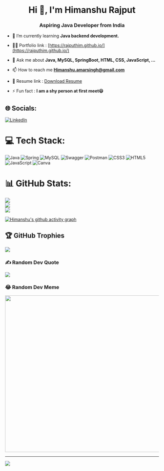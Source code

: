 <h1 align="center">Hi 👋, I'm Himanshu Rajput</h1>
<h3 align="center">Aspiring Java Developer from India</h3>

- 🌱 I’m currently learning **Java backend development.**

- 👨‍💻 Portfolio link : [https://rajputhim.github.io/](https://rajputhim.github.io/)

- 💬 Ask me about **Java, MySQL, SpringBoot, HTML, CSS, JavaScript, ...**

- 📫 How to reach me **Himanshu.amarsingh@gmail.com**

- 📄 Resume link : [Download Resume](https://drive.google.com/file/d/1pXpeWDXOUTX9uaq0YW93n-ceyMdLTmJ5/view?usp=sharing)

- ⚡ Fun fact : **I am a shy person at first meet😃**


## 🌐 Socials:
[![LinkedIn](https://img.shields.io/badge/LinkedIn-%230077B5.svg?logo=linkedin&logoColor=white)](https://linkedin.com/in/https://www.linkedin.com/in/himanshu-rajput-93889a202/) 

# 💻 Tech Stack:
![Java](https://img.shields.io/badge/java-%23ED8B00.svg?style=for-the-badge&logo=java&logoColor=white)
![Spring](https://img.shields.io/badge/spring-%236DB33F.svg?style=for-the-badge&logo=spring&logoColor=white)
![MySQL](https://img.shields.io/badge/mysql-%2300f.svg?style=for-the-badge&logo=mysql&logoColor=white)
![Swagger](https://img.shields.io/badge/-Swagger-%23Clojure?style=for-the-badge&logo=swagger&logoColor=white)
![Postman](https://img.shields.io/badge/Postman-FF6C37?style=for-the-badge&logo=postman&logoColor=white)
![CSS3](https://img.shields.io/badge/css3-%231572B6.svg?style=for-the-badge&logo=css3&logoColor=white)
![HTML5](https://img.shields.io/badge/html5-%23E34F26.svg?style=for-the-badge&logo=html5&logoColor=white) 
![JavaScript](https://img.shields.io/badge/javascript-%23323330.svg?style=for-the-badge&logo=javascript&logoColor=%23F7DF1E) 
![Canva](https://img.shields.io/badge/Canva-%2300C4CC.svg?style=for-the-badge&logo=Canva&logoColor=white) 
# 📊 GitHub Stats:
![](https://github-readme-stats.vercel.app/api?username=RajputHim&theme=dark&hide_border=false&include_all_commits=true&count_private=true)<br/>
![](https://github-readme-streak-stats.herokuapp.com/?user=RajputHim&theme=dark&hide_border=false)<br/>
![](https://github-readme-stats.vercel.app/api/top-langs/?username=RajputHim&theme=dark&hide_border=false&include_all_commits=true&count_private=true&layout=compact)

[![Himanshu's github activity graph](https://activity-graph.herokuapp.com/graph?username=Rajputhim&theme=react-dark)](https://github.com/Rajputhim/github-readme-activity-graph)

## 🏆 GitHub Trophies
![](https://github-profile-trophy.vercel.app/?username=RajputHim&theme=monokai&no-frame=true&no-bg=false&margin-w=4)

### ✍️ Random Dev Quote
![](https://quotes-github-readme.vercel.app/api?type=horizontal&theme=radical)

### 😂 Random Dev Meme
<img src="https://random-memer.herokuapp.com/" width="512px"/>

---
[![](https://visitcount.itsvg.in/api?id=RajputHim&icon=0&color=0)](https://visitcount.itsvg.in)
